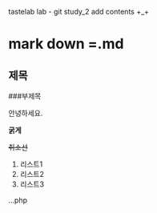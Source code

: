 tastelab lab - git study_2 
add contents +_+

# mark down =.md

## 제목

###부제목

안녕하세요.

**굵게**

~~취소선~~

1. 리스트1
2. 리스트2
3. 리스트3

...php
<?php
...

-a
-b
-c
	-a
	-b
	-c

